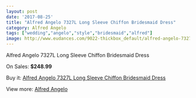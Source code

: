 ```yaml
---
layout: post
date: '2017-08-25'
title: "Alfred Angelo 7327L Long Sleeve Chiffon Bridesmaid Dress"
category: Alfred Angelo
tags: ["wedding","angelo","style","bridesmaid","alfred"]
image: http://www.eudances.com/9022-thickbox_default/alfred-angelo-7327l-long-sleeve-chiffon-bridesmaid-dress.jpg
---
```

Alfred Angelo 7327L Long Sleeve Chiffon Bridesmaid Dress

On Sales: **$248.99**
<a href="https://www.eudances.com/en/alfred-angelo/3032-alfred-angelo-7327l-long-sleeve-chiffon-bridesmaid-dress.html"><amp-img layout="responsive" width="600" height="600" src="//www.eudances.com/9022-thickbox_default/alfred-angelo-7327l-long-sleeve-chiffon-bridesmaid-dress.jpg" alt="Alfred Angelo 7327L Long Sleeve Chiffon Bridesmaid Dress 0" /></a>
<a href="https://www.eudances.com/en/alfred-angelo/3032-alfred-angelo-7327l-long-sleeve-chiffon-bridesmaid-dress.html"><amp-img layout="responsive" width="600" height="600" src="//www.eudances.com/9023-thickbox_default/alfred-angelo-7327l-long-sleeve-chiffon-bridesmaid-dress.jpg" alt="Alfred Angelo 7327L Long Sleeve Chiffon Bridesmaid Dress 1" /></a>

Buy it: [Alfred Angelo 7327L Long Sleeve Chiffon Bridesmaid Dress](https://www.eudances.com/en/alfred-angelo/3032-alfred-angelo-7327l-long-sleeve-chiffon-bridesmaid-dress.html "Alfred Angelo 7327L Long Sleeve Chiffon Bridesmaid Dress")

View more: [Alfred Angelo](https://www.eudances.com/en/51-alfred-angelo "Alfred Angelo")